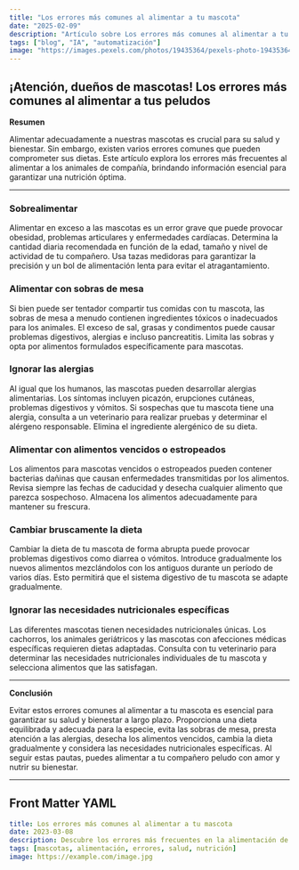 ```yaml
---
title: "Los errores más comunes al alimentar a tu mascota"
date: "2025-02-09"
description: "Artículo sobre Los errores más comunes al alimentar a tu mascota"
tags: ["blog", "IA", "automatización"]
image: "https://images.pexels.com/photos/19435364/pexels-photo-19435364.jpeg?auto=compress&cs=tinysrgb&h=350"
---
```


## **¡Atención, dueños de mascotas! Los errores más comunes al alimentar a tus peludos**

**Resumen**

Alimentar adecuadamente a nuestras mascotas es crucial para su salud y bienestar. Sin embargo, existen varios errores comunes que pueden comprometer sus dietas. Este artículo explora los errores más frecuentes al alimentar a los animales de compañía, brindando información esencial para garantizar una nutrición óptima.

---

### **Sobrealimentar**

Alimentar en exceso a las mascotas es un error grave que puede provocar obesidad, problemas articulares y enfermedades cardíacas. Determina la cantidad diaria recomendada en función de la edad, tamaño y nivel de actividad de tu compañero. Usa tazas medidoras para garantizar la precisión y un bol de alimentación lenta para evitar el atragantamiento.

### **Alimentar con sobras de mesa**

Si bien puede ser tentador compartir tus comidas con tu mascota, las sobras de mesa a menudo contienen ingredientes tóxicos o inadecuados para los animales. El exceso de sal, grasas y condimentos puede causar problemas digestivos, alergias e incluso pancreatitis. Limita las sobras y opta por alimentos formulados específicamente para mascotas.

### **Ignorar las alergias**

Al igual que los humanos, las mascotas pueden desarrollar alergias alimentarias. Los síntomas incluyen picazón, erupciones cutáneas, problemas digestivos y vómitos. Si sospechas que tu mascota tiene una alergia, consulta a un veterinario para realizar pruebas y determinar el alérgeno responsable. Elimina el ingrediente alergénico de su dieta.

### **Alimentar con alimentos vencidos o estropeados**

Los alimentos para mascotas vencidos o estropeados pueden contener bacterias dañinas que causan enfermedades transmitidas por los alimentos. Revisa siempre las fechas de caducidad y desecha cualquier alimento que parezca sospechoso. Almacena los alimentos adecuadamente para mantener su frescura.

### **Cambiar bruscamente la dieta**

Cambiar la dieta de tu mascota de forma abrupta puede provocar problemas digestivos como diarrea o vómitos. Introduce gradualmente los nuevos alimentos mezclándolos con los antiguos durante un período de varios días. Esto permitirá que el sistema digestivo de tu mascota se adapte gradualmente.

### **Ignorar las necesidades nutricionales específicas**

Las diferentes mascotas tienen necesidades nutricionales únicas. Los cachorros, los animales geriátricos y las mascotas con afecciones médicas específicas requieren dietas adaptadas. Consulta con tu veterinario para determinar las necesidades nutricionales individuales de tu mascota y selecciona alimentos que las satisfagan.

---

**Conclusión**

Evitar estos errores comunes al alimentar a tu mascota es esencial para garantizar su salud y bienestar a largo plazo. Proporciona una dieta equilibrada y adecuada para la especie, evita las sobras de mesa, presta atención a las alergias, desecha los alimentos vencidos, cambia la dieta gradualmente y considera las necesidades nutricionales específicas. Al seguir estas pautas, puedes alimentar a tu compañero peludo con amor y nutrir su bienestar.

---

## **Front Matter YAML**

```yaml
title: Los errores más comunes al alimentar a tu mascota
date: 2023-03-08
description: Descubre los errores más frecuentes en la alimentación de tus mascotas y cómo evitarlos para garantizar su salud y bienestar.
tags: [mascotas, alimentación, errores, salud, nutrición]
image: https://example.com/image.jpg
```